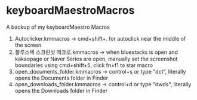 # keyboardMaestroMacros
A backup of my keyboardMaestro Macros

1. Autoclicker.kmmacros -> cmd+shift+. for autoclick near the middle of the screen
2. 블루스텍 스크린샷 메크로.kmmacros -> when bluestacks is open and kakaopage or Naver Series are open, manually set the screenshot boundaries using cmd+shift+5, click fn+f1 to star macro
3. open_documents_folder.kmmacros -> control+s or type "dct", literally opens the Documents folder in Finder
4. open_downloads_folder.kmmacros -> control+d or type "dwds", literally opens the Downloads folder in Finder
